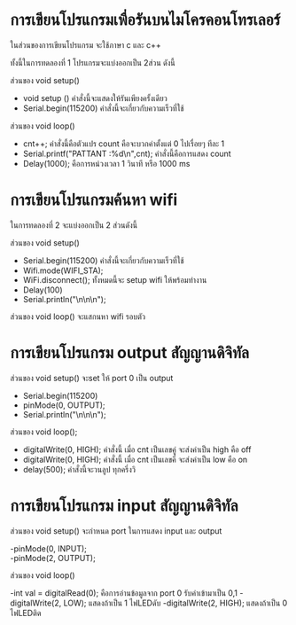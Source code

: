 # การเขียนโปรแกรมเพื่อรันบนไมโครคอนโทรเลอร์

ในส่วนของการเขียนโปรแกรม จะใช้ภาษา c และ c++

ทั้งนี้ในการทดลองที่ 1 โปรแกรมจะแบ่งออกเป็น 2ส่วน ดังนี้

ส่วนของ void setup()

- void setup () คำสั่งนี้จะแสดงให้รันเพียงครั้งเดียว
- Serial.begin(115200) คำสั่งนี้จะเกี่ยวกับความเร็วที่ใช้

ส่วนของ void loop()

- cnt++; คำสั่งนี้คือตัวแปร count คือจะบวกค่าตั้งแต่ 0 ไปเรื่อยๆ ทีละ 1
- Serial.printf("PATTANT :%d\n",cnt); คำสั่งนี้คือการแสดง count
- Delay(1000); คือการหน่วงเวลา 1 วินาที หรือ 1000 ms


# การเขียนโปรแกรมค้นหา wifi

ในการทดลองที่ 2 จะแบ่งออกเป็น 2 ส่วนดังนี้

ส่วนของ void setup()

- Serial.begin(115200) คำสั่งนี้จะเกี่ยวกับความเร็วที่ใช้
- Wifi.mode(WIFI_STA);
- WiFi.disconnect();      ทั้งหมดนี้จะ setup wifi ให้พร้อมทำงาน
- Delay(100)
- Serial.println("\n\n\n");

ส่วนของ void loop() จะแสกนหา wifi รอบตัว


# การเขียนโปรแกรม output สัญญานดิจิทัล

ส่วนของ void setup()  จะset ให้ port 0 เป็น output

- Serial.begin(115200)
- pinMode(0, OUTPUT);
- Serial.println("\n\n\n");

ส่วนของ void loop();

- digitalWrite(0, HIGH);  คำสั่งนี้ เมื่อ cnt เป็นเลขคู่ จะส่งค่าเป็น high คือ off
- digitalWrite(0, HIGH);  คำสั่งนี้ เมื่อ cnt เป็นเลขคี่ จะส่งค่าเป็น low คือ on
- delay(500);  คำสั่งนี้จะวนลูป ทุกครึ่งวิ


# การเขียนโปรแกรม input สัญญานดิจิทัล

ส่วนของ void setup()  จะกำหนด port ในการแสดง input และ output

-pinMode(0, INPUT);   
-pinMode(2, OUTPUT);

ส่วนของ void loop()

-int val = digitalRead(0);  คือการอ่านข้อมูลจาก port 0 รับค่าเข้ามาเป็น 0,1
-digitalWrite(2, LOW);  แสดงถ้าเป็น 1 ไฟLEDดับ
-digitalWrite(2, HIGH);  แสดงถ้าเป็น 0 ไฟLEDติด


#
